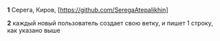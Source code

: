 **1** Серега, Киров, [https://github.com/SeregaAtepalikhin]

**2** каждый новый пользователь создает свою ветку, и пишет 1 строку, как указано выше
